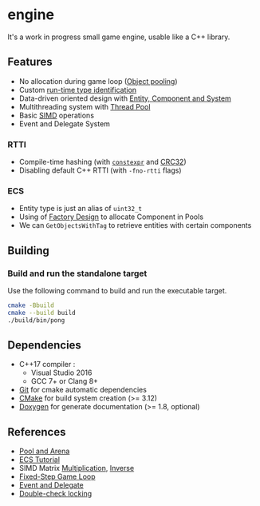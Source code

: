 # engine

It's a work in progress small game engine, usable like a C++ library.

## Features

- No allocation during game loop ([Object pooling](https://en.wikipedia.org/wiki/Object_pool_pattern))
- Custom [run-time type identification](https://en.wikipedia.org/wiki/Run-time_type_information)
- Data-driven oriented design with [Entity, Component and System](https://en.wikipedia.org/wiki/Entity_component_system)
- Multithreading system with [Thread Pool](https://en.wikipedia.org/wiki/Thread_pool)
- Basic [SIMD](https://fr.wikipedia.org/wiki/Single_instruction_multiple_data) operations
- Event and Delegate System

### RTTI

- Compile-time hashing (with [`constexpr`](https://en.cppreference.com/w/cpp/language/constexpr) and [CRC32](https://stackoverflow.com/questions/10953958/can-crc32-be-used-as-a-hash-function#10962213))
- Disabling default C++ RTTI (with `-fno-rtti` flags)

### ECS

- Entity type is just an alias of `uint32_t`
- Using of [Factory Design](https://www.tutorialspoint.com/design_pattern/factory_pattern.htm) to allocate Component in Pools
- We can `GetObjectsWithTag` to retrieve entities with certain components

## Building

### Build and run the standalone target

Use the following command to build and run the executable target.

```bash
cmake -Bbuild
cmake --build build
./build/bin/pong
```

## Dependencies

- C++17 compiler :
  - Visual Studio 2016
  - GCC 7+ or Clang 8+
- [Git](https://git-scm.com/) for cmake automatic dependencies
- [CMake](https://cmake.org/) for build system creation (>= 3.12)
- [Doxygen](https://doxygen.org/) for generate documentation (>= 1.8, optional)

## References

- [Pool and Arena](https://thinkingeek.com/2017/11/19/simple-memory-pool/)
- [ECS Tutorial](https://austinmorlan.com/posts/entity_component_system/)
- SIMD Matrix [Multiplication](https://blog.qiqitori.com/2018/05/matrix-multiplication-using-simd-instructions/), [Inverse](https://lxjk.github.io/2017/09/03/Fast-4x4-Matrix-Inverse-with-SSE-SIMD-Explained.html)
- [Fixed-Step Game Loop](https://gafferongames.com/post/fix_your_timestep/)
- [Event and Delegate](https://tongtunggiang.com/2017/cpp-event-delegate/)
- [Double-check locking](https://en.wikipedia.org/wiki/Double-checked_locking)

